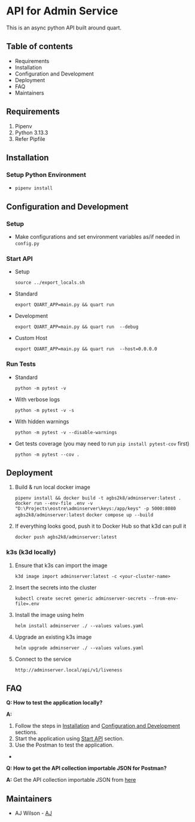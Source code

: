 # API for Admin Service
This is an async python API built around quart.

## Table of contents

- Requirements
- Installation
- Configuration and Development
- Deployment
- FAQ
- Maintainers

## Requirements
1. Pipenv
2. Python 3.13.3
3. Refer Pipfile

## Installation

### Setup Python Environment
- `pipenv install`

## Configuration and Development

### Setup

- Make configurations and set environment variables as/if needed in `config.py`

### Start API
- Setup 
    
    `source ../export_locals.sh` 

- Standard
    
    `export QUART_APP=main.py && quart run`

- Development

    `export QUART_APP=main.py && quart run  --debug`

- Custom Host

    `export QUART_APP=main.py && quart run  --host=0.0.0.0`

### Run Tests 
- Standard 

    `python -m pytest -v`

- With verbose logs

    `python -m pytest -v -s`

- With hidden warnings

    `python -m pytest -v --disable-warnings`

- Get tests coverage (you may need to run `pip install pytest-cov` first)

    `python -m pytest --cov .`


## Deployment
1. Build & run local docker image 

    `pipenv install && docker build -t agbs2k8/adminserver:latest .`
    `docker run --env-file .env -v "D:\Projects\eostre\adminserver\keys:/app/keys" -p 5000:8080 agbs2k8/adminserver:latest`
    `docker compose up --build`

2. If everything looks good, push it to Docker Hub so that k3d can pull it

    `docker push agbs2k8/adminserver:latest`

### k3s (k3d locally) 
1. Ensure that k3s can import the image

    `k3d image import adminserver:latest -c <your-cluster-name>`

2. Insert the secrets into the cluster
    
    `kubectl create secret generic adminserver-secrets --from-env-file=.env`

3. Install the image using helm

    `helm install adminserver ./ --values values.yaml`

4. Upgrade an existing k3s image

    `helm upgrade adminserver ./ --values values.yaml`

3. Connect to the service

   `http://adminserver.local/api/v1/liveness`


## FAQ
**Q: How to test the application locally?** 

**A:** 
1. Follow the steps in [Installation](#installation) and [Configuration and Development](#configuration-and-development) sections.
2. Start the application using [Start API](#start-api) section.
3. Use the Postman to test the application.
+
**Q: How to get the API collection importable JSON for Postman?** 

**A:** 
    Get the API collection importable JSON from [here](../)



## Maintainers

- AJ Wilson - [AJ](https://github.com/agbs2k8)